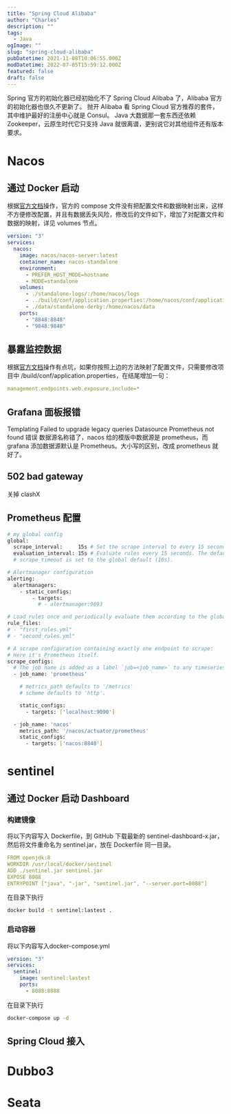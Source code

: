 ```yaml
---
title: "Spring Cloud Alibaba"
author: "Charles"
description: ""
tags:
  - Java
ogImage: ""
slug: "spring-cloud-alibaba"
pubDatetime: 2021-11-08T10:06:55.000Z
modDatetime: 2022-07-05T15:59:12.000Z
featured: false
draft: false
---
```


Spring 官方的初始化器已经初始化不了 Spring Cloud Alibaba 了，Alibaba 官方的初始化器也很久不更新了。
抛开 Alibaba 看 Spring Cloud 官方推荐的套件，其中维护最好的注册中心就是 Consul。
Java 大数据那一套东西还依赖 Zookeeper，云原生时代它只支持 Java 就很离谱，更别说它对其他组件还有版本要求。

# Nacos

## 通过 Docker 启动

根据[官方文档](https://nacos.io/zh-cn/docs/quick-start-docker.html)操作，官方的 compose 文件没有把配置文件和数据映射出来，这样不方便修改配置，并且有数据丢失风险，修改后的文件如下，增加了对配置文件和数据的映射，详见 volumes 节点。

```yaml
version: "3"
services:
  nacos:
    image: nacos/nacos-server:latest
    container_name: nacos-standalone
    environment:
      - PREFER_HOST_MODE=hostname
      - MODE=standalone
    volumes:
      - ./standalone-logs/:/home/nacos/logs
      - ../build/conf/application.properties:/home/nacos/conf/application.properties
      - ./data/standalone-derby:/home/nacos/data
    ports:
      - "8848:8848"
      - "9848:9848"
```

## 暴露监控数据

根据[官方文档](https://nacos.io/zh-cn/docs/monitor-guide.html)操作有点坑，如果你按照上边的方法映射了配置文件，只需要修改项目中 /build/conf/application.properties，在结尾增加一句：

```yaml
management.endpoints.web.exposure.include=*
```

## Grafana 面板报错

Templating Failed to upgrade legacy queries Datasource Prometheus not found 错误
数据源名称错了，nacos 给的模版中数据源是 prometheus，而 grafana 添加数据源默认是 Prometheus。大小写的区别，改成 prometheus 就好了。

## 502 bad gateway

关掉 clashX

## Prometheus 配置

```bash
# my global config
global:
  scrape_interval:     15s # Set the scrape interval to every 15 seconds. Default is every 1 minute.
  evaluation_interval: 15s # Evaluate rules every 15 seconds. The default is every 1 minute.
  # scrape_timeout is set to the global default (10s).

# Alertmanager configuration
alerting:
  alertmanagers:
    - static_configs:
        - targets:
          # - alertmanager:9093

# Load rules once and periodically evaluate them according to the global 'evaluation_interval'.
rule_files:
# - "first_rules.yml"
# - "second_rules.yml"

# A scrape configuration containing exactly one endpoint to scrape:
# Here it's Prometheus itself.
scrape_configs:
  # The job name is added as a label `job=<job_name>` to any timeseries scraped from this config.
  - job_name: 'prometheus'

    # metrics_path defaults to '/metrics'
    # scheme defaults to 'http'.

    static_configs:
      - targets: ['localhost:9090']

  - job_name: 'nacos'
    metrics_path: '/nacos/actuator/prometheus'
    static_configs:
      - targets: ['nacos:8848']
```

# sentinel

## 通过 Docker 启动 Dashboard

### 构建镜像

将以下内容写入 Dockerfile，到 GitHub 下载最新的 sentinel-dashboard-x.jar，然后将文件重命名为 sentinel.jar，放在 Dockerfile 同一目录。

```yaml
FROM openjdk:8
WORKDIR /usr/local/docker/sentinel
ADD ./sentinel.jar sentinel.jar
EXPOSE 8088
ENTRYPOINT ["java", "-jar", "sentinel.jar", "--server.port=8088"]
```

在目录下执行

```bash
docker build -t sentinel:lastest .
```

### 启动容器

将以下内容写入docker-compose.yml

```yaml
version: "3"
services:
  sentinel:
    image: sentinel:lastest
    ports:
      - 8088:8088
```

在目录下执行

```bash
docker-compose up -d
```

## Spring Cloud 接入

# Dubbo3

# Seata
